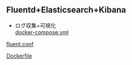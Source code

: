 ## Fluentd+Elasticsearch+Kibana
* ログ収集+可視化  
[docker-compose.yml](https://gist.github.com/roy-n-roy/7ae6bc3fbc2868c61de743a8b81c6aae#file-docker-compose-yml)
<script src="https://gist.github.com/roy-n-roy/7ae6bc3fbc2868c61de743a8b81c6aae.js?file=docker-compose.yml"></script>
[fluent.conf](https://gist.github.com/roy-n-roy/7ae6bc3fbc2868c61de743a8b81c6aae#file-fluent-conf)
<script src="https://gist.github.com/roy-n-roy/7ae6bc3fbc2868c61de743a8b81c6aae.js?file=fluent.conf"></script>
[Dockerfile](https://gist.github.com/roy-n-roy/7ae6bc3fbc2868c61de743a8b81c6aae#file-Dockerfile)
<script src="https://gist.github.com/roy-n-roy/7ae6bc3fbc2868c61de743a8b81c6aae.js?file=Dockerfile"></script>
